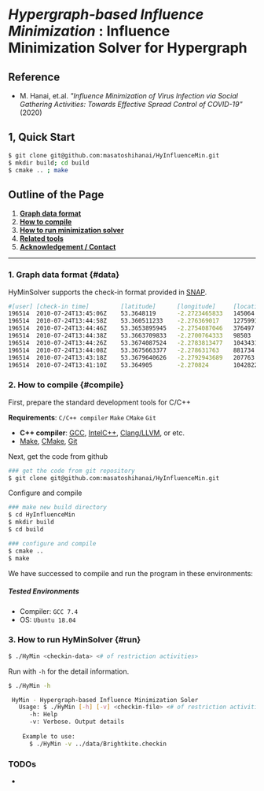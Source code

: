 # _**Hypergraph-based Influence Minimization**_ : Influence Minimization Solver for Hypergraph 

## Reference

- M. Hanai, et.al. _"Influence Minimization of Virus Infection via Social Gathering Activities: Towards Effective Spread Control of COVID-19"_ (2020)

## 1, Quick Start

```bash
$ git clone git@github.com:masatoshihanai/HyInfluenceMin.git
$ mkdir build; cd build
$ cmake .. ; make
```

## Outline of the Page

1. [__Graph data format__](#data)
2. [__How to compile__](#compile)
3. [__How to run minimization solver__](#run)
5. [__Related tools__](#related)
6. [__Acknowledgement / Contact__](#ack)

---

### 1. Graph data format {#data}

HyMinSolver supports the check-in format provided in [SNAP](https://snap.stanford.edu/data/loc-Gowalla.html).

```bash
#[user] [check-in time]         [latitude]      [longitude]     [location id]
196514  2010-07-24T13:45:06Z    53.3648119      -2.2723465833   145064
196514  2010-07-24T13:44:58Z    53.360511233    -2.276369017    1275991
196514  2010-07-24T13:44:46Z    53.3653895945   -2.2754087046   376497
196514  2010-07-24T13:44:38Z    53.3663709833   -2.2700764333   98503
196514  2010-07-24T13:44:26Z    53.3674087524   -2.2783813477   1043431
196514  2010-07-24T13:44:08Z    53.3675663377   -2.278631763    881734
196514  2010-07-24T13:43:18Z    53.3679640626   -2.2792943689   207763
196514  2010-07-24T13:41:10Z    53.364905       -2.270824       1042822	
```

### 2. How to compile {#compile}

First, prepare the standard development tools for C/C++

__Requirements__: `C/C++ compiler`  `Make` `CMake` `Git`

- __C++ compiler__: [GCC](https://gcc.gnu.org/install/), [IntelC++](https://software.intel.com/en-us/c-compilers), [Clang/LLVM](https://clang.llvm.org/index.html), or etc.
- [Make](https://www.gnu.org/software/make/), [CMake](https://cmake.org/), [Git](https://git-scm.com/)

Next, get the code from github

```bash
### get the code from git repository
$ git clone git@github.com:masatoshihanai/HyInfluenceMin.git
```

Configure and compile

```bash
### make new build directory
$ cd HyInfluenceMin
$ mkdir build
$ cd build
```

```bash
### configure and compile
$ cmake ..
$ make
```

We have successed to compile and run the program in these environments:

##### Tested Environments

- Compiler: `GCC 7.4`
- OS:  `Ubuntu 18.04`

### 3. How to run HyMinSolver {#run}

```bash
$ ./HyMin <checkin-data> <# of restriction activities>
```

Run with `-h` for the detail information.
```bash
$ ./HyMin -h
```
```bash
 HyMin - Hypergraph-based Influence Minimization Soler
   Usage: $ ./HyMin [-h] [-v] <checkin-file> <# of restriction activities>      
      -h: Help
      -v: Verbose. Output details
       
    Example to use:
      $ ./HyMin -v ../data/Brightkite.checkin
```

### TODOs
- 